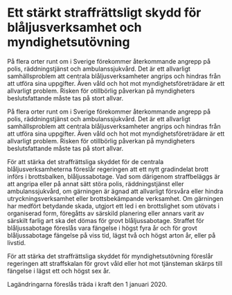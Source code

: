 # Ett stärkt straffrättsligt skydd för blåljusverksamhet och myndighetsutövning

På flera orter runt om i Sverige förekommer återkommande angrepp på polis, räddningstjänst och ambulanssjukvård. Det är ett allvarligt samhällsproblem att centrala blåljusverksamheter angrips och hindras från att utföra sina uppgifter. Även våld och hot mot myndighetsföreträdare är ett allvarligt problem. Risken för otillbörlig påverkan på myndigheters beslutsfattande måste tas på stort allvar.

På flera orter runt om i Sverige förekommer återkommande angrepp på polis, räddningstjänst och ambulanssjukvård. Det är ett allvarligt samhällsproblem att centrala blåljusverksamheter angrips och hindras från att utföra sina uppgifter. Även våld och hot mot myndighetsföreträdare är ett allvarligt problem. Risken för otillbörlig påverkan på myndigheters beslutsfattande måste tas på stort allvar.

För att stärka det straffrättsliga skyddet för de centrala blåljusverksamheterna föreslår regeringen att ett nytt gradindelat brott införs i brottsbalken, blåljussabotage. Vad som därigenom straffbeläggs är att angripa eller på annat sätt störa polis, räddningstjänst eller ambulanssjukvård, om gärningen är ägnad att allvarligt försvåra eller hindra utryckningsverksamhet eller brottsbekämpande verksamhet. Om gärningen har medfört betydande skada, utgjort ett led i en brottslighet som utövats i organiserad form, föregåtts av särskild planering eller annars varit av särskilt farlig art ska det dömas för grovt blåljussabotage. Straffet för blåljussabotage föreslås vara fängelse i högst fyra år och för grovt blåljussabotage fängelse på viss tid, lägst två och högst arton år, eller på livstid.

För att stärka det straffrättsliga skyddet för myndighetsutövning föreslår regeringen att straffskalan för grovt våld eller hot mot tjänsteman skärps till fängelse i lägst ett och högst sex år.

Lagändringarna föreslås träda i kraft den 1 januari 2020.
